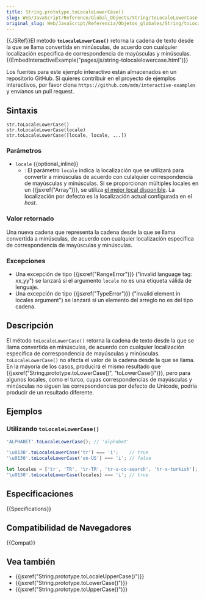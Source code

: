```yaml
---
title: String.prototype.toLocaleLowerCase()
slug: Web/JavaScript/Reference/Global_Objects/String/toLocaleLowerCase
original_slug: Web/JavaScript/Referencia/Objetos_globales/String/toLocaleLowerCase
---
```


{{JSRef}}El método **`toLocaleLowerCase()`** retorna la cadena de texto desde la que se llama convertida en minúsculas, de acuerdo con cualquier localización específica de correspondencia de mayúsculas y minúsculas.{{EmbedInteractiveExample("pages/js/string-tolocalelowercase.html")}}

Los fuentes para este ejemplo interactivo están almacenados en un repositorio GitHub. Si quieres contribuir en el proyecto de ejemplos interactivos, por favor clona `https://github.com/mdn/interactive-examples` y envíanos un pull request.

## Sintaxis

```
str.toLocaleLowerCase()
str.toLocaleLowerCase(locale)
str.toLocaleLowerCase([locale, locale, ...])
```

### Parámetros

- `locale` {{optional_inline}}
  - : El parámetro `locale` indica la localización que se utilizará para convertir a minúsculas de acuerdo con culalquier correspondencia de mayúsculas y minúsculas. Si se proporcionan múltiples locales en un {{jsxref("Array")}}, se utiliza [el mejor local disponible](https://tc39.github.io/ecma402/#sec-bestavailablelocale). La localización por defecto es la localización actual configurada en el _host_.

### Valor retornado

Una nueva cadena que representa la cadena desde la que se llama convertida a minúsculas, de acuerdo con cualquier localización específica de correspondencia de mayúsculas y minúsculas.

### Excepciones

- Una excepción de tipo {{jsxref("RangeError")}} ("invalid language tag: xx_yy") se lanzará si el argumento `locale` no es una etiqueta válida de lenguaje.
- Una excepción de tipo {{jsxref("TypeError")}} ("invalid element in locales argument") se lanzará si un elemento del arreglo no es del tipo cadena.

## Descripción

El método `toLocaleLowerCase()` retorna la cadena de texto desde la que se llama convertida en minúsculas, de acuerdo con cualquier localización específica de correspondencia de mayúsculas y minúsculas. `toLocaleLowerCase()` no afecta el valor de la cadena desde la que se llama. En la mayoría de los casos, producirá el mismo resultado que {{jsxref("String.prototype.toLowerCase()", "toLowerCase()")}}, pero para algunos locales, como el turco, cuyas correspondencias de mayúsculas y minúsculas no siguen las correpsondencias por defecto de Unicode, podría producir de un resultado diferente.

## Ejemplos

### Utilizando `toLocaleLowerCase()`

```js
'ALPHABET'.toLocaleLowerCase(); // 'alphabet'

'\u0130'.toLocaleLowerCase('tr') === 'i';    // true
'\u0130'.toLocaleLowerCase('en-US') === 'i'; // false

let locales = ['tr', 'TR', 'tr-TR', 'tr-u-co-search', 'tr-x-turkish'];
'\u0130'.toLocaleLowerCase(locales) === 'i'; // true
```

## Especificaciones

{{Specifications}}

## Compatibilidad de Navegadores

{{Compat}}

## Vea también

- {{jsxref("String.prototype.toLocaleUpperCase()")}}
- {{jsxref("String.prototype.toLowerCase()")}}
- {{jsxref("String.prototype.toUpperCase()")}}
